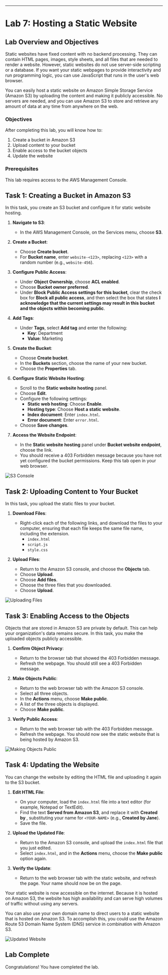 *****************************************
# Lab 7: Hosting a Static Website

## Lab Overview and Objectives

Static websites have fixed content with no backend processing. They can contain HTML pages, images, style sheets, and all files that are needed to render a website. However, static websites do not use server-side scripting or a database. If you want your static webpages to provide interactivity and run programming logic, you can use JavaScript that runs in the user's web browser.

You can easily host a static website on Amazon Simple Storage Service (Amazon S3) by uploading the content and making it publicly accessible. No servers are needed, and you can use Amazon S3 to store and retrieve any amount of data at any time from anywhere on the web.

### Objectives
After completing this lab, you will know how to:
1. Create a bucket in Amazon S3
2. Upload content to your bucket
3. Enable access to the bucket objects
4. Update the website

### Prerequisites
This lab requires access to the AWS Management Console.

## Task 1: Creating a Bucket in Amazon S3

In this task, you create an S3 bucket and configure it for static website hosting.

1. **Navigate to S3**:
    - In the AWS Management Console, on the Services menu, choose **S3**.

2. **Create a Bucket**:
    - Choose **Create bucket**.
    - For **Bucket name**, enter `website-<123>`, replacing `<123>` with a random number (e.g., `website-456`).

3. **Configure Public Access**:
    - Under **Object Ownership**, choose **ACL enabled**.
    - Choose **Bucket owner preferred**.
    - Under **Block Public Access settings for this bucket**, clear the check box for **Block all public access**, and then select the box that states **I acknowledge that the current settings may result in this bucket and the objects within becoming public**.

4. **Add Tags**:
    - Under **Tags**, select **Add tag** and enter the following:
        - **Key**: Department
        - **Value**: Marketing

5. **Create the Bucket**:
    - Choose **Create bucket**.
    - In the **Buckets** section, choose the name of your new bucket.
    - Choose the **Properties** tab.

6. **Configure Static Website Hosting**:
    - Scroll to the **Static website hosting** panel.
    - Choose **Edit**.
    - Configure the following settings:
        - **Static web hosting**: Choose **Enable**.
        - **Hosting type**: Choose **Host a static website**.
        - **Index document**: Enter `index.html`.
        - **Error document**: Enter `error.html`.
    - Choose **Save changes**.

7. **Access the Website Endpoint**:
    - In the **Static website hosting** panel under **Bucket website endpoint**, choose the link.
    - You should receive a 403 Forbidden message because you have not yet configured the bucket permissions. Keep this tab open in your web browser.

![S3 Console](https://user-images.githubusercontent.com/89054489/232578701-3eaf1e6b-f80f-4544-b0ce-b2919d2fb8d4.png)

## Task 2: Uploading Content to Your Bucket

In this task, you upload the static files to your bucket.

1. **Download Files**:
    - Right-click each of the following links, and download the files to your computer, ensuring that each file keeps the same file name, including the extension.
        - `index.html`
        - `script.js`
        - `style.css`

2. **Upload Files**:
    - Return to the Amazon S3 console, and choose the **Objects** tab.
    - Choose **Upload**.
    - Choose **Add files**.
    - Choose the three files that you downloaded.
    - Choose **Upload**.

![Uploading Files](https://user-images.githubusercontent.com/89054489/232581129-1b93b122-c328-419a-8f0e-22b581e3f08c.png)

## Task 3: Enabling Access to the Objects

Objects that are stored in Amazon S3 are private by default. This can help your organization's data remains secure. In this task, you make the uploaded objects publicly accessible.

1. **Confirm Object Privacy**:
    - Return to the browser tab that showed the 403 Forbidden message.
    - Refresh the webpage. You should still see a 403 Forbidden message.

2. **Make Objects Public**:
    - Return to the web browser tab with the Amazon S3 console.
    - Select all three objects.
    - In the **Actions** menu, choose **Make public**.
    - A list of the three objects is displayed.
    - Choose **Make public**.

3. **Verify Public Access**:
    - Return to the web browser tab with the 403 Forbidden message.
    - Refresh the webpage. You should now see the static website that is being hosted by Amazon S3.

![Making Objects Public](https://user-images.githubusercontent.com/89054489/232581495-b15a7ca8-3705-4940-9ce5-a4f436e2c3e0.png)

## Task 4: Updating the Website

You can change the website by editing the HTML file and uploading it again to the S3 bucket.

1. **Edit HTML File**:
    - On your computer, load the `index.html` file into a text editor (for example, Notepad or TextEdit).
    - Find the text **Served from Amazon S3**, and replace it with **Created by <YOUR-NAME>**, substituting your name for `<YOUR-NAME>` (e.g., **Created by Jane**).
    - Save the file.

2. **Upload the Updated File**:
    - Return to the Amazon S3 console, and upload the `index.html` file that you just edited.
    - Select `index.html`, and in the **Actions** menu, choose the **Make public** option again.

3. **Verify the Update**:
    - Return to the web browser tab with the static website, and refresh the page. Your name should now be on the page.

Your static website is now accessible on the internet. Because it is hosted on Amazon S3, the website has high availability and can serve high volumes of traffic without using any servers.

You can also use your own domain name to direct users to a static website that is hosted on Amazon S3. To accomplish this, you could use the Amazon Route 53 Domain Name System (DNS) service in combination with Amazon S3.

![Updated Website]()

## Lab Complete 
Congratulations! You have completed the lab.